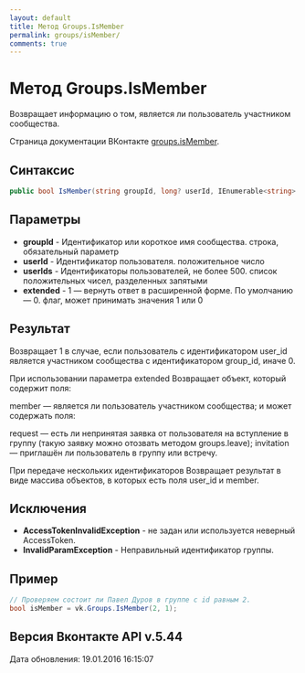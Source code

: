 ```yaml
---
layout: default
title: Метод Groups.IsMember
permalink: groups/isMember/
comments: true
---
```

# Метод Groups.IsMember
Возвращает информацию о том, является ли пользователь участником сообщества.

Страница документации ВКонтакте [groups.isMember](https://vk.com/dev/groups.isMember).

## Синтаксис
``` csharp
public bool IsMember(string groupId, long? userId, IEnumerable<string> userIds, bool? extended)
```

## Параметры
+ **groupId** - Идентификатор или короткое имя сообщества. строка, обязательный параметр
+ **userId** - Идентификатор пользователя. положительное число
+ **userIds** - Идентификаторы пользователей, не более 500. список положительных чисел, разделенных запятыми
+ **extended** - 1  — вернуть ответ в расширенной форме. По умолчанию — 0. флаг, может принимать значения 1 или 0

## Результат
Возвращает 1 в случае, если пользователь с идентификатором user_id является участником сообщества с идентификатором group_id, иначе 0. 

При использовании параметра extended Возвращает объект, который содержит поля: 

member — является ли пользователь участником сообщества; 
и может содержать поля: 

request — есть ли непринятая заявка от пользователя на вступление в группу (такую заявку можно отозвать методом groups.leave); 
invitation — приглашён ли пользователь в группу или встречу. 


При передаче нескольких идентификаторов Возвращает результат в виде массива объектов, в которых есть поля user_id и member.

## Исключения
+ **AccessTokenInvalidException** - не задан или используется неверный AccessToken.
+ **InvalidParamException** - Неправильный идентификатор группы.

## Пример
```csharp
// Проверяем состоит ли Павел Дуров в группе с id равным 2.
bool isMember = vk.Groups.IsMember(2, 1);
```

## Версия Вконтакте API v.5.44
Дата обновления: 19.01.2016 16:15:07
